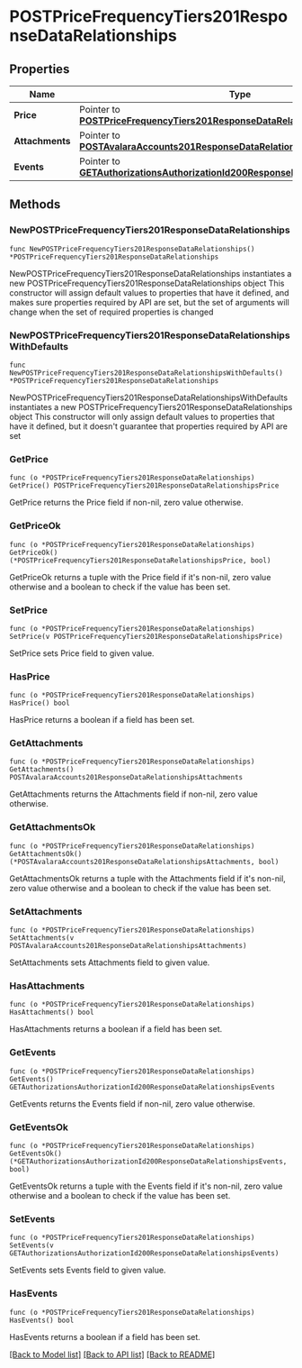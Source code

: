 # POSTPriceFrequencyTiers201ResponseDataRelationships

## Properties

Name | Type | Description | Notes
------------ | ------------- | ------------- | -------------
**Price** | Pointer to [**POSTPriceFrequencyTiers201ResponseDataRelationshipsPrice**](POSTPriceFrequencyTiers201ResponseDataRelationshipsPrice.md) |  | [optional] 
**Attachments** | Pointer to [**POSTAvalaraAccounts201ResponseDataRelationshipsAttachments**](POSTAvalaraAccounts201ResponseDataRelationshipsAttachments.md) |  | [optional] 
**Events** | Pointer to [**GETAuthorizationsAuthorizationId200ResponseDataRelationshipsEvents**](GETAuthorizationsAuthorizationId200ResponseDataRelationshipsEvents.md) |  | [optional] 

## Methods

### NewPOSTPriceFrequencyTiers201ResponseDataRelationships

`func NewPOSTPriceFrequencyTiers201ResponseDataRelationships() *POSTPriceFrequencyTiers201ResponseDataRelationships`

NewPOSTPriceFrequencyTiers201ResponseDataRelationships instantiates a new POSTPriceFrequencyTiers201ResponseDataRelationships object
This constructor will assign default values to properties that have it defined,
and makes sure properties required by API are set, but the set of arguments
will change when the set of required properties is changed

### NewPOSTPriceFrequencyTiers201ResponseDataRelationshipsWithDefaults

`func NewPOSTPriceFrequencyTiers201ResponseDataRelationshipsWithDefaults() *POSTPriceFrequencyTiers201ResponseDataRelationships`

NewPOSTPriceFrequencyTiers201ResponseDataRelationshipsWithDefaults instantiates a new POSTPriceFrequencyTiers201ResponseDataRelationships object
This constructor will only assign default values to properties that have it defined,
but it doesn't guarantee that properties required by API are set

### GetPrice

`func (o *POSTPriceFrequencyTiers201ResponseDataRelationships) GetPrice() POSTPriceFrequencyTiers201ResponseDataRelationshipsPrice`

GetPrice returns the Price field if non-nil, zero value otherwise.

### GetPriceOk

`func (o *POSTPriceFrequencyTiers201ResponseDataRelationships) GetPriceOk() (*POSTPriceFrequencyTiers201ResponseDataRelationshipsPrice, bool)`

GetPriceOk returns a tuple with the Price field if it's non-nil, zero value otherwise
and a boolean to check if the value has been set.

### SetPrice

`func (o *POSTPriceFrequencyTiers201ResponseDataRelationships) SetPrice(v POSTPriceFrequencyTiers201ResponseDataRelationshipsPrice)`

SetPrice sets Price field to given value.

### HasPrice

`func (o *POSTPriceFrequencyTiers201ResponseDataRelationships) HasPrice() bool`

HasPrice returns a boolean if a field has been set.

### GetAttachments

`func (o *POSTPriceFrequencyTiers201ResponseDataRelationships) GetAttachments() POSTAvalaraAccounts201ResponseDataRelationshipsAttachments`

GetAttachments returns the Attachments field if non-nil, zero value otherwise.

### GetAttachmentsOk

`func (o *POSTPriceFrequencyTiers201ResponseDataRelationships) GetAttachmentsOk() (*POSTAvalaraAccounts201ResponseDataRelationshipsAttachments, bool)`

GetAttachmentsOk returns a tuple with the Attachments field if it's non-nil, zero value otherwise
and a boolean to check if the value has been set.

### SetAttachments

`func (o *POSTPriceFrequencyTiers201ResponseDataRelationships) SetAttachments(v POSTAvalaraAccounts201ResponseDataRelationshipsAttachments)`

SetAttachments sets Attachments field to given value.

### HasAttachments

`func (o *POSTPriceFrequencyTiers201ResponseDataRelationships) HasAttachments() bool`

HasAttachments returns a boolean if a field has been set.

### GetEvents

`func (o *POSTPriceFrequencyTiers201ResponseDataRelationships) GetEvents() GETAuthorizationsAuthorizationId200ResponseDataRelationshipsEvents`

GetEvents returns the Events field if non-nil, zero value otherwise.

### GetEventsOk

`func (o *POSTPriceFrequencyTiers201ResponseDataRelationships) GetEventsOk() (*GETAuthorizationsAuthorizationId200ResponseDataRelationshipsEvents, bool)`

GetEventsOk returns a tuple with the Events field if it's non-nil, zero value otherwise
and a boolean to check if the value has been set.

### SetEvents

`func (o *POSTPriceFrequencyTiers201ResponseDataRelationships) SetEvents(v GETAuthorizationsAuthorizationId200ResponseDataRelationshipsEvents)`

SetEvents sets Events field to given value.

### HasEvents

`func (o *POSTPriceFrequencyTiers201ResponseDataRelationships) HasEvents() bool`

HasEvents returns a boolean if a field has been set.


[[Back to Model list]](../README.md#documentation-for-models) [[Back to API list]](../README.md#documentation-for-api-endpoints) [[Back to README]](../README.md)


